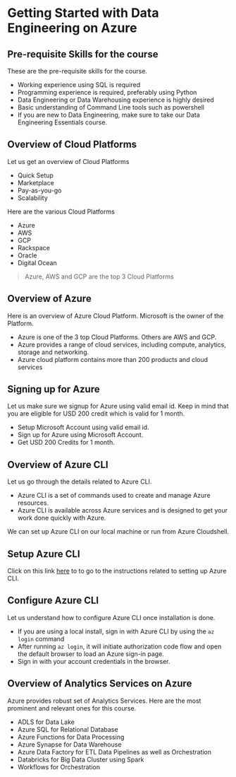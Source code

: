 # Getting Started with Data Engineering on Azure

## Pre-requisite Skills for the course

These are the pre-requisite skills for the course.
* Working experience using SQL is required
* Programming experience is required, preferably using Python
* Data Engineering or Data Warehousing experience is highly desired
* Basic understanding of Command Line tools such as powershell
* If you are new to Data Engineering, make sure to take our Data Engineering Essentials course.

## Overview of Cloud Platforms

Let us get an overview of Cloud Platforms
* Quick Setup
* Marketplace
* Pay-as-you-go
* Scalability

Here are the various Cloud Platforms
* Azure
* AWS
* GCP
* Rackspace
* Oracle
* Digital Ocean

>Azure, AWS and GCP are the top 3 Cloud Platforms

## Overview of Azure
Here is an overview of Azure Cloud Platform. Microsoft is the owner of the Platform.
* Azure is one of the 3 top Cloud Platforms. Others are AWS and GCP.
* Azure provides a range of cloud services, including compute, analytics, storage and networking.
* Azure cloud platform contains more than 200 products and cloud services

## Signing up for Azure

Let us make sure we signup for Azure using valid email id. Keep in mind that you are eligible for USD 200 credit which is valid for 1 month.
* Setup Microsoft Account using valid email id.
* Sign up for Azure using Microsoft Account.
* Get USD 200 Credits for 1 month.

## Overview of Azure CLI

Let us go through the details related to Azure CLI.
* Azure CLI is a set of commands used to create and manage Azure resources.
* Azure CLI is available across Azure services and is designed to get your work done quickly with Azure.

We can set up Azure CLI on our local machine or run from Azure Cloudshell.

## Setup Azure CLI

Click on this link [here](https://learn.microsoft.com/en-us/cli/azure/install-azure-cli) to to go to the instructions related to setting up Azure CLI.

## Configure Azure CLI

Let us understand how to configure Azure CLI once installation is done.
* If you are using a local install, sign in with Azure CLI by using the `az login` command
* After running `az login`, it will initiate authorization code flow and open the default browser to load an Azure sign-in page.
* Sign in with your account credentials in the browser.

## Overview of Analytics Services on Azure

Azure provides robust set of Analytics Services. Here are the most prominent and relevant ones for this course.
* ADLS for Data Lake
* Azure SQL for Relational Database
* Azure Functions for Data Processing
* Azure Synapse for Data Warehouse
* Azure Data Factory for ETL Data Pipelines as well as Orchestration
* Databricks for Big Data Cluster using Spark
* Workflows for Orchestration